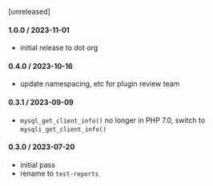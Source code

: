 [unreleased]

#### 1.0.0 / 2023-11-01
* initial release to dot org

#### 0.4.0 / 2023-10-16
* update namespacing, etc for plugin review team

#### 0.3.1 / 2023-09-09
* `mysql_get_client_info()` no longer in PHP 7.0, switch to `mysqli_get_client_info()`

#### 0.3.0 / 2023-07-20
* initial pass
* rename to `test-reports`
